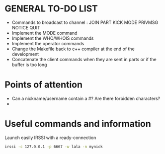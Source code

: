# GENERAL TO-DO LIST

* Commands to broadcast to channel : JOIN PART KICK MODE PRIVMSG NOTICE QUIT
* Implement the MODE command
* Implement the WHO/WHOIS commands
* Implement the operator commands
* Change the Makefile back to c++ compiler at the end of the development
* Concatenate the client commands when they are sent in parts or if the buffer
is too long

# Points of attention

* Can a nickname/username contain a #? Are there forbidden characters?
* 



# Useful commands and information

Launch easily IRSSI with a ready-connection
```bash
irssi -c 127.0.0.1 -p 6667 -w lala -n mynick
```